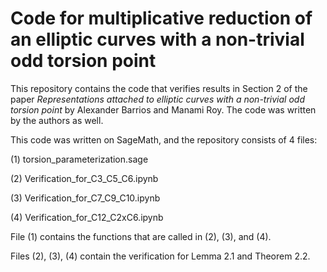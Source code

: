 # Code for multiplicative reduction of an elliptic curves with a non-trivial odd torsion point
This repository contains the code that verifies results in Section 2 of the paper *Representations attached to elliptic curves with a non-trivial odd torsion point* by Alexander Barrios and Manami Roy. The code was written by the authors as well.


This code was written on SageMath, and the repository consists of 4 files:

(1) torsion_parameterization.sage

(2) Verification_for_C3_C5_C6.ipynb

(3) Verification_for_C7_C9_C10.ipynb

(4) Verification_for_C12_C2xC6.ipynb

File (1) contains the functions that are called in (2), (3), and (4).


Files (2), (3), (4) contain the verification for Lemma 2.1 and Theorem 2.2.
